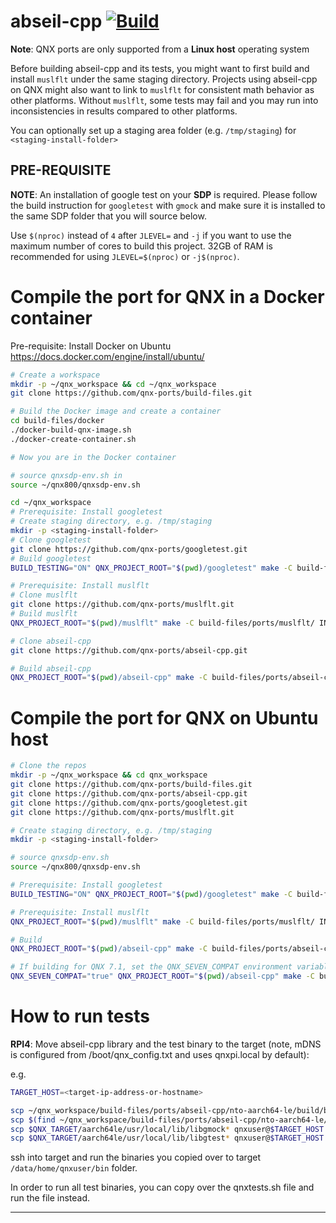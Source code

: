 # abseil-cpp [![Build](https://github.com/qnx-ports/build-files/actions/workflows/abseil-cpp.yml/badge.svg)](https://github.com/qnx-ports/build-files/actions/workflows/abseil-cpp.yml)

**Note**: QNX ports are only supported from a **Linux host** operating system

Before building abseil-cpp and its tests, you might want to first build and install `muslflt`
under the same staging directory. Projects using abseil-cpp on QNX might also want to link to
`muslflt` for consistent math behavior as other platforms. Without `muslflt`, some tests
may fail and you may run into inconsistencies in results compared to other platforms.

You can optionally set up a staging area folder (e.g. `/tmp/staging`) for `<staging-install-folder>`

## PRE-REQUISITE
**NOTE**: An installation of google test on your **SDP** is required. Please follow the build instruction for `googletest` with `gmock` and make sure it is installed to the same SDP folder that you will source below.

Use `$(nproc)` instead of `4` after `JLEVEL=` and `-j` if you want to use the maximum number of cores to build this project.
32GB of RAM is recommended for using `JLEVEL=$(nproc)` or `-j$(nproc)`.

# Compile the port for QNX in a Docker container

Pre-requisite: Install Docker on Ubuntu https://docs.docker.com/engine/install/ubuntu/
```bash
# Create a workspace
mkdir -p ~/qnx_workspace && cd ~/qnx_workspace
git clone https://github.com/qnx-ports/build-files.git

# Build the Docker image and create a container
cd build-files/docker
./docker-build-qnx-image.sh
./docker-create-container.sh

# Now you are in the Docker container

# source qnxsdp-env.sh in
source ~/qnx800/qnxsdp-env.sh

cd ~/qnx_workspace
# Prerequisite: Install googletest
# Create staging directory, e.g. /tmp/staging
mkdir -p <staging-install-folder>
# Clone googletest
git clone https://github.com/qnx-ports/googletest.git
# Build googletest
BUILD_TESTING="ON" QNX_PROJECT_ROOT="$(pwd)/googletest" make -C build-files/ports/googletest install -j4

# Prerequisite: Install muslflt
# Clone muslflt
git clone https://github.com/qnx-ports/muslflt.git
# Build muslflt
QNX_PROJECT_ROOT="$(pwd)/muslflt" make -C build-files/ports/muslflt/ INSTALL_ROOT_nto=<staging-install-folder> USE_INSTALL_ROOT=true install -j4

# Clone abseil-cpp
git clone https://github.com/qnx-ports/abseil-cpp.git

# Build abseil-cpp
QNX_PROJECT_ROOT="$(pwd)/abseil-cpp" make -C build-files/ports/abseil-cpp INSTALL_ROOT_nto=<staging-install-folder> USE_INSTALL_ROOT=true JLEVEL=4 install
```

# Compile the port for QNX on Ubuntu host
```bash
# Clone the repos
mkdir -p ~/qnx_workspace && cd qnx_workspace
git clone https://github.com/qnx-ports/build-files.git
git clone https://github.com/qnx-ports/abseil-cpp.git
git clone https://github.com/qnx-ports/googletest.git
git clone https://github.com/qnx-ports/muslflt.git

# Create staging directory, e.g. /tmp/staging
mkdir -p <staging-install-folder>

# source qnxsdp-env.sh
source ~/qnx800/qnxsdp-env.sh

# Prerequisite: Install googletest
BUILD_TESTING="ON" QNX_PROJECT_ROOT="$(pwd)/googletest" make -C build-files/ports/googletest install -j4

# Prerequisite: Install muslflt
QNX_PROJECT_ROOT="$(pwd)/muslflt" make -C build-files/ports/muslflt/ INSTALL_ROOT_nto=<staging-install-folder> USE_INSTALL_ROOT=true install -j4

# Build
QNX_PROJECT_ROOT="$(pwd)/abseil-cpp" make -C build-files/ports/abseil-cpp INSTALL_ROOT_nto=<staging-install-folder> USE_INSTALL_ROOT=true JLEVEL=4 install

# If building for QNX 7.1, set the QNX_SEVEN_COMPAT environment variable
QNX_SEVEN_COMPAT="true" QNX_PROJECT_ROOT="$(pwd)/abseil-cpp" make -C build-files/ports/abseil-cpp INSTALL_ROOT_nto=<staging-install-folder> USE_INSTALL_ROOT=true JLEVEL=4 install
```

# How to run tests

**RPI4**: Move abseil-cpp library and the test binary to the target (note, mDNS
is configured from /boot/qnx_config.txt and uses qnxpi.local by default):

e.g.
```bash
TARGET_HOST=<target-ip-address-or-hostname>

scp ~/qnx_workspace/build-files/ports/abseil-cpp/nto-aarch64-le/build/bin/* qnxuser@$TARGET_HOST:/data/home/qnxuser/bin
scp $(find ~/qnx_workspace/build-files/ports/abseil-cpp/nto-aarch64-le/build/ -name "libabsl*") qnxuser@$TARGET_HOST:/data/home/qnxuser/lib
scp $QNX_TARGET/aarch64le/usr/local/lib/libgmock* qnxuser@$TARGET_HOST:/data/home/qnxuser/lib
scp $QNX_TARGET/aarch64le/usr/local/lib/libgtest* qnxuser@$TARGET_HOST:/data/home/qnxuser/lib
```

ssh into target and run the binaries you copied over to target `/data/home/qnxuser/bin` folder.

In order to run all test binaries, you can copy over the qnxtests.sh file and run the file instead.

---
